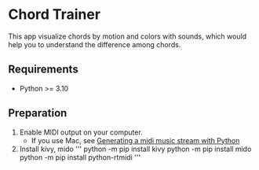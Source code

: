 # Chord Trainer

This app visualize chords by motion and colors with sounds, which would help you to understand the difference among chords.

## Requirements

- Python >= 3.10

## Preparation

1. Enable MIDI output on your computer.
    - If you use Mac, see [Generating a midi music stream with Python
](https://natespilman.com/blog/2020-03-23-generating-midi-music-stream-with-python/)
2. Install kivy, mido
'''
python -m pip install kivy
python -m pip install mido
python -m pip install python-rtmidi
'''
